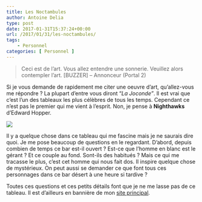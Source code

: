 ```yaml
---
title: Les Noctambules
author: Antoine Delia
type: post
date: 2017-01-31T15:37:24+00:00
url: /2017/01/31/les-noctambules/
tags:
    - Personnel
categories: [ Personnel ]
---
```

> Ceci est de l&#8217;art. Vous allez entendre une sonnerie. Veuillez alors contempler l&#8217;art. [BUZZER] &#8211; Annonceur (Portal 2)

Si je vous demande de rapidement me citer une oeuvre d&#8217;art, qu&#8217;allez-vous me répondre ? La plupart d&#8217;entre vous diront &#8220;_La Joconde&#8221;_. Il est vrai que c&#8217;est l&#8217;un des tableaux les plus célèbres de tous les temps. Cependant ce n&#8217;est pas le premier qui me vient à l&#8217;esprit. Non, je pense à **Nighthawks** d&#8217;Edward Hopper.

<img class="aligncenter" src="https://upload.wikimedia.org/wikipedia/commons/thumb/a/a8/Nighthawks_by_Edward_Hopper_1942.jpg/1024px-Nighthawks_by_Edward_Hopper_1942.jpg" /> 

Il y a quelque chose dans ce tableau qui me fascine mais je ne saurais dire quoi. Je me pose beaucoup de questions en le regardant. D&#8217;abord, depuis combien de temps ce bar est-il ouvert ? Est-ce que l&#8217;homme en blanc est le gérant ? Et ce couple au fond. Sont-ils des habitués ? Mais ce qui me tracasse le plus, c&#8217;est cet homme qui nous fait dos. Il inspire quelque chose de mystérieux. On peut aussi se demander ce que font tous ces personnages dans ce bar désert à une heure si tardive ?

Toutes ces questions et ces petits détails font que je ne me lasse pas de ce tableau. Il est d&#8217;ailleurs en bannière de mon [site principal][1].

 [1]: https://antoinedelia.fr